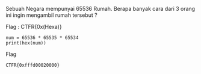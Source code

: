 Sebuah Negara mempunyai 65536 Rumah. Berapa banyak cara dari 3 orang ini ingin mengambil rumah tersebut ?

Flag : CTFR{0x(Hexa)}

```
num = 65536 * 65535 * 65534
print(hex(num))
```

Flag
```
CTFR{0xfffd00020000}
```